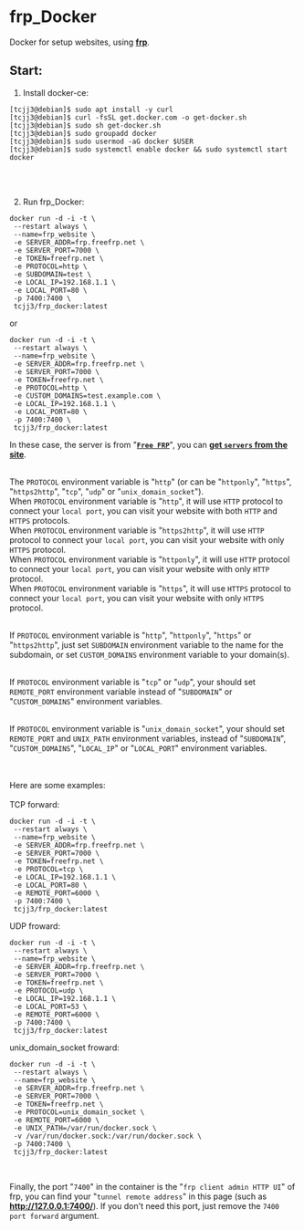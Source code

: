 # frp_Docker
Docker for setup websites, using [**frp**](https://gofrp.org/).


## Start:

1. Install docker-ce:
```
[tcjj3@debian]$ sudo apt install -y curl
[tcjj3@debian]$ curl -fsSL get.docker.com -o get-docker.sh
[tcjj3@debian]$ sudo sh get-docker.sh
[tcjj3@debian]$ sudo groupadd docker
[tcjj3@debian]$ sudo usermod -aG docker $USER
[tcjj3@debian]$ sudo systemctl enable docker && sudo systemctl start docker
```
<br>
<br>

2. Run frp_Docker:

```
docker run -d -i -t \
 --restart always \
 --name=frp_website \
 -e SERVER_ADDR=frp.freefrp.net \
 -e SERVER_PORT=7000 \
 -e TOKEN=freefrp.net \
 -e PROTOCOL=http \
 -e SUBDOMAIN=test \
 -e LOCAL_IP=192.168.1.1 \
 -e LOCAL_PORT=80 \
 -p 7400:7400 \
 tcjj3/frp_docker:latest
```
or
```
docker run -d -i -t \
 --restart always \
 --name=frp_website \
 -e SERVER_ADDR=frp.freefrp.net \
 -e SERVER_PORT=7000 \
 -e TOKEN=freefrp.net \
 -e PROTOCOL=http \
 -e CUSTOM_DOMAINS=test.example.com \
 -e LOCAL_IP=192.168.1.1 \
 -e LOCAL_PORT=80 \
 -p 7400:7400 \
 tcjj3/frp_docker:latest
```


In these case, the server is from "[**`Free FRP`**](https://freefrp.net/)", you can [**get `servers` from the site**](https://freefrp.net/).
<br>
<br>

The `PROTOCOL` environment variable is "`http`" (or can be "`httponly`", "`https`", "`https2http`", "`tcp`", "`udp`" or "`unix_domain_socket`").
<br>
When `PROTOCOL` environment variable is "`http`", it will use `HTTP` protocol to connect your `local port`, you can visit your website with both `HTTP` and `HTTPS` protocols.
<br>
When `PROTOCOL` environment variable is "`https2http`", it will use `HTTP` protocol to connect your `local port`, you can visit your website with only `HTTPS` protocol.
<br>
When `PROTOCOL` environment variable is "`httponly`", it will use `HTTP` protocol to connect your `local port`, you can visit your website with only `HTTP` protocol.
<br>
When `PROTOCOL` environment variable is "`https`", it will use `HTTPS` protocol to connect your `local port`, you can visit your website with only `HTTPS` protocol.
<br>
<br>

If `PROTOCOL` environment variable is "`http`", "`httponly`", "`https`" or "`https2http`", just set `SUBDOMAIN` environment variable to the name for the subdomain, or set `CUSTOM_DOMAINS` environment variable to your domain(s).
<br>
<br>

If `PROTOCOL` environment variable is "`tcp`" or "`udp`", your should set `REMOTE_PORT` environment variable instead of "`SUBDOMAIN`" or "`CUSTOM_DOMAINS`" environment variables.
<br>
<br>

If `PROTOCOL` environment variable is "`unix_domain_socket`", your should set `REMOTE_PORT` and `UNIX_PATH` environment variables, instead of "`SUBDOMAIN`", "`CUSTOM_DOMAINS`", "`LOCAL_IP`" or "`LOCAL_PORT`" environment variables.
<br>
<br>
<br>


Here are some examples:
<br>
<br>
TCP forward:
```
docker run -d -i -t \
 --restart always \
 --name=frp_website \
 -e SERVER_ADDR=frp.freefrp.net \
 -e SERVER_PORT=7000 \
 -e TOKEN=freefrp.net \
 -e PROTOCOL=tcp \
 -e LOCAL_IP=192.168.1.1 \
 -e LOCAL_PORT=80 \
 -e REMOTE_PORT=6000 \
 -p 7400:7400 \
 tcjj3/frp_docker:latest
```

UDP froward:
```
docker run -d -i -t \
 --restart always \
 --name=frp_website \
 -e SERVER_ADDR=frp.freefrp.net \
 -e SERVER_PORT=7000 \
 -e TOKEN=freefrp.net \
 -e PROTOCOL=udp \
 -e LOCAL_IP=192.168.1.1 \
 -e LOCAL_PORT=53 \
 -e REMOTE_PORT=6000 \
 -p 7400:7400 \
 tcjj3/frp_docker:latest
```

unix_domain_socket froward:
```
docker run -d -i -t \
 --restart always \
 --name=frp_website \
 -e SERVER_ADDR=frp.freefrp.net \
 -e SERVER_PORT=7000 \
 -e TOKEN=freefrp.net \
 -e PROTOCOL=unix_domain_socket \
 -e REMOTE_PORT=6000 \
 -e UNIX_PATH=/var/run/docker.sock \
 -v /var/run/docker.sock:/var/run/docker.sock \
 -p 7400:7400 \
 tcjj3/frp_docker:latest
```
<br>


Finally, the port "`7400`" in the container is the "`frp client admin HTTP UI`" of frp, you can find your "`tunnel remote address`" in this page (such as **http://127.0.0.1:7400/**). If you don't need this port, just remove the `7400 port forward` argument.






